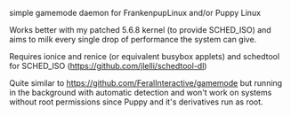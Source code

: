 simple gamemode daemon for FrankenpupLinux and/or Puppy Linux

Works better with my patched 5.6.8 kernel (to provide SCHED_ISO) and aims to milk every single drop of performance the system can give.

Requires ionice and renice (or equivalent busybox applets) and schedtool for SCHED_ISO (https://github.com/jlelli/schedtool-dl)

Quite similar to https://github.com/FeralInteractive/gamemode but running in the background with automatic detection and won't work on systems without root permissions since Puppy and it's derivatives run as root.
